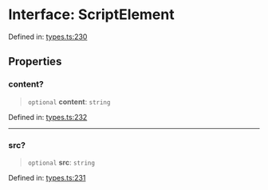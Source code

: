 # Interface: ScriptElement

Defined in: [types.ts:230](https://github.com/caweinshenker/sxcml-js/blob/957847bdc6405b8502a575517be9bde5a1c195dc/src/types.ts#L230)

## Properties

### content?

> `optional` **content**: `string`

Defined in: [types.ts:232](https://github.com/caweinshenker/sxcml-js/blob/957847bdc6405b8502a575517be9bde5a1c195dc/src/types.ts#L232)

***

### src?

> `optional` **src**: `string`

Defined in: [types.ts:231](https://github.com/caweinshenker/sxcml-js/blob/957847bdc6405b8502a575517be9bde5a1c195dc/src/types.ts#L231)

